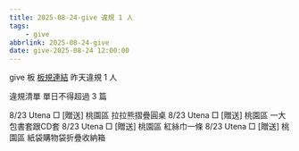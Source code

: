 ```yaml
---
title: 2025-08-24-give 違規 1 人
tags:
    - give
abbrlink: 2025-08-24-give
date: give-2025-08-24 12:00:00
---
```

give 板 [板規連結](https://www.ptt.cc/bbs/give/M.1612495900.A.C32.html)
昨天違規 1 人
<!-- more -->

違規清單
單日不得超過 3 篇

8/23 Utena □ [贈送] 桃園區 拉拉熊摺疊圓桌
8/23 Utena □ [贈送] 桃園區 一大包書套跟CD套
8/23 Utena □ [贈送] 桃園區 紅絲巾一條
8/23 Utena □ [贈送] 桃園區 紙袋購物袋折疊收納箱